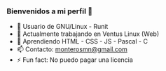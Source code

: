 ### Bienvenidos a mi perfil 🦦

- 🐧 Usuario de GNU/Linux - Runit
- 🔭 Actualmente trabajando en Ventus Linux (Web)
- 🌱 Aprendiendo HTML - CSS - JS - Pascal - C
- 📫 Contacto: monterosmn@gmail.com 
- ⚡ Fun fact: No puedo pagar una licencia 
